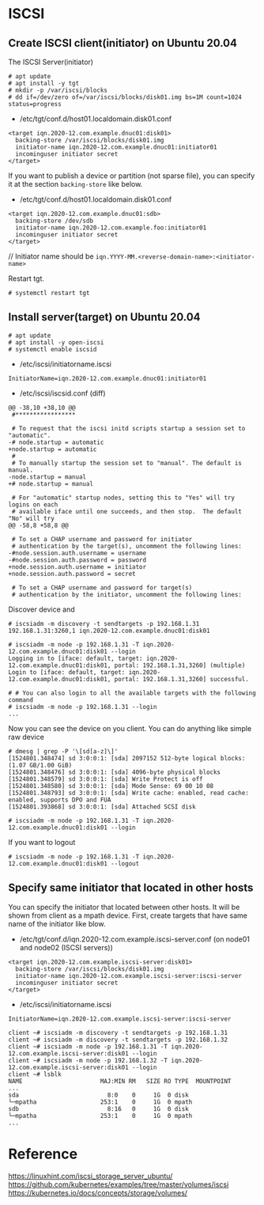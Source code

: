 # ISCSI

## Create ISCSI client(initiator) on Ubuntu 20.04

The ISCSI Server(initiator)

```
# apt update
# apt install -y tgt
# mkdir -p /var/iscsi/blocks
# dd if=/dev/zero of=/var/iscsi/blocks/disk01.img bs=1M count=1024 status=progress
```

* /etc/tgt/conf.d/host01.localdomain.disk01.conf
```
<target iqn.2020-12.com.example.dnuc01:disk01>
  backing-store /var/iscsi/blocks/disk01.img
  initiator-name iqn.2020-12.com.example.dnuc01:initiator01
  incominguser initiator secret
</target>
```

If you want to publish a device or partition (not sparse file), you can specify it at the section `backing-store` like below.

* /etc/tgt/conf.d/host01.localdomain.disk01.conf
```
<target iqn.2020-12.com.example.dnuc01:sdb>
  backing-store /dev/sdb
  initiator-name iqn.2020-12.com.example.foo:initiator01
  incominguser initiator secret
</target>
```

// Initiator name should be `iqn.YYYY-MM.<reverse-domain-name>:<initiator-name>`

Restart tgt.

```
# systemctl restart tgt
```

## Install server(target) on Ubuntu 20.04

```
# apt update
# apt install -y open-iscsi
# systemctl enable iscsid
```

* /etc/iscsi/initiatorname.iscsi
```
InitiatorName=iqn.2020-12.com.example.dnuc01:initiator01
```

* /etc/iscsi/iscsid.conf (diff)
```
@@ -38,10 +38,10 @@
 #*****************

 # To request that the iscsi initd scripts startup a session set to "automatic".
-# node.startup = automatic
+node.startup = automatic
 #
 # To manually startup the session set to "manual". The default is manual.
-node.startup = manual
+# node.startup = manual

 # For "automatic" startup nodes, setting this to "Yes" will try logins on each
 # available iface until one succeeds, and then stop.  The default "No" will try
@@ -58,8 +58,8 @@

 # To set a CHAP username and password for initiator
 # authentication by the target(s), uncomment the following lines:
-#node.session.auth.username = username
-#node.session.auth.password = password
+node.session.auth.username = initiator
+node.session.auth.password = secret

 # To set a CHAP username and password for target(s)
 # authentication by the initiator, uncomment the following lines:
```

Discover device and 

```
# iscsiadm -m discovery -t sendtargets -p 192.168.1.31
192.168.1.31:3260,1 iqn.2020-12.com.example.dnuc01:disk01

# iscsiadm -m node -p 192.168.1.31 -T iqn.2020-12.com.example.dnuc01:disk01 --login
Logging in to [iface: default, target: iqn.2020-12.com.example.dnuc01:disk01, portal: 192.168.1.31,3260] (multiple)
Login to [iface: default, target: iqn.2020-12.com.example.dnuc01:disk01, portal: 192.168.1.31,3260] successful.

# # You can also login to all the available targets with the following command
# iscsiadm -m node -p 192.168.1.31 --login
...
```

Now you can see the device on you client.
You can do anything like simple raw device

```
# dmesg | grep -P '\[sd[a-z]\]'
[1524801.348474] sd 3:0:0:1: [sda] 2097152 512-byte logical blocks: (1.07 GB/1.00 GiB)
[1524801.348476] sd 3:0:0:1: [sda] 4096-byte physical blocks
[1524801.348579] sd 3:0:0:1: [sda] Write Protect is off
[1524801.348580] sd 3:0:0:1: [sda] Mode Sense: 69 00 10 08
[1524801.348793] sd 3:0:0:1: [sda] Write cache: enabled, read cache: enabled, supports DPO and FUA
[1524801.393868] sd 3:0:0:1: [sda] Attached SCSI disk
```

```
# iscsiadm -m node -p 192.168.1.31 -T iqn.2020-12.com.example.dnuc01:disk01 --login
```

If you want to logout

```
# iscsiadm -m node -p 192.168.1.31 -T iqn.2020-12.com.example.dnuc01:disk01 --logout
```

## Specify same initiator that located in other hosts

You can specify the initiator that located between other hosts.
It will be shown from client as a mpath device.
First, create targets that have same name of the initiator like blow.

* /etc/tgt/conf.d/iqn.2020-12.com.example.iscsi-server.conf (on node01 and node02 (ISCSI servers))
```
<target iqn.2020-12.com.example.iscsi-server:disk01>
  backing-store /var/iscsi/blocks/disk01.img
  initiator-name iqn.2020-12.com.example.iscsi-server:iscsi-server
  incominguser initiator secret
</target>
```

* /etc/iscsi/initiatorname.iscsi
```
InitiatorName=iqn.2020-12.com.example.iscsi-server:iscsi-server
```

```
client ~# iscsiadm -m discovery -t sendtargets -p 192.168.1.31
client ~# iscsiadm -m discovery -t sendtargets -p 192.168.1.32
client ~# iscsiadm -m node -p 192.168.1.31 -T iqn.2020-12.com.example.iscsi-server:disk01 --login
client ~# iscsiadm -m node -p 192.168.1.32 -T iqn.2020-12.com.example.iscsi-server:disk01 --login
client ~# lsblk
NAME                      MAJ:MIN RM   SIZE RO TYPE  MOUNTPOINT
...
sda                         8:0    0     1G  0 disk
└─mpatha                  253:1    0     1G  0 mpath
sdb                         8:16   0     1G  0 disk
└─mpatha                  253:1    0     1G  0 mpath
...
```

# Reference
https://linuxhint.com/iscsi_storage_server_ubuntu/
https://github.com/kubernetes/examples/tree/master/volumes/iscsi
https://kubernetes.io/docs/concepts/storage/volumes/
